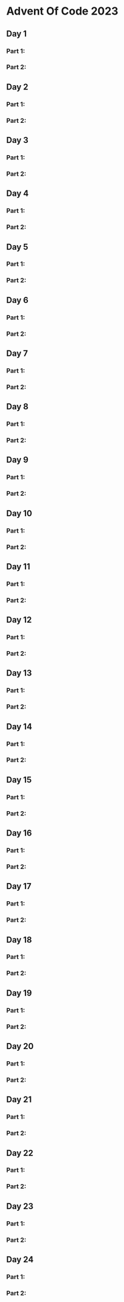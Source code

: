 # Advent Of Code 2023
## Day 1
### Part 1:
### Part 2:
## Day 2
### Part 1:
### Part 2:
## Day 3
### Part 1:
### Part 2:
## Day 4
### Part 1:
### Part 2:
## Day 5
### Part 1:
### Part 2:
## Day 6
### Part 1:
### Part 2:
## Day 7
### Part 1:
### Part 2:
## Day 8
### Part 1:
### Part 2:
## Day 9
### Part 1:
### Part 2:
## Day 10
### Part 1:
### Part 2:
## Day 11
### Part 1:
### Part 2:
## Day 12
### Part 1:
### Part 2:
## Day 13
### Part 1:
### Part 2:
## Day 14
### Part 1:
### Part 2:
## Day 15
### Part 1:
### Part 2:
## Day 16
### Part 1:
### Part 2:
## Day 17
### Part 1:
### Part 2:
## Day 18
### Part 1:
### Part 2:
## Day 19
### Part 1:
### Part 2:
## Day 20
### Part 1:
### Part 2:
## Day 21
### Part 1:
### Part 2:
## Day 22
### Part 1:
### Part 2:
## Day 23
### Part 1:
### Part 2:
## Day 24
### Part 1:
### Part 2: